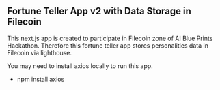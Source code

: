 ## Fortune Teller App v2 with Data Storage in Filecoin ##

This next.js app is created to participate in Filecoin zone of AI Blue Prints Hackathon. Therefore this fortune teller app stores personalities data in Filecoin via lighthouse. <br>

You may need to install axios locally to run this app.<br>
- npm install axios